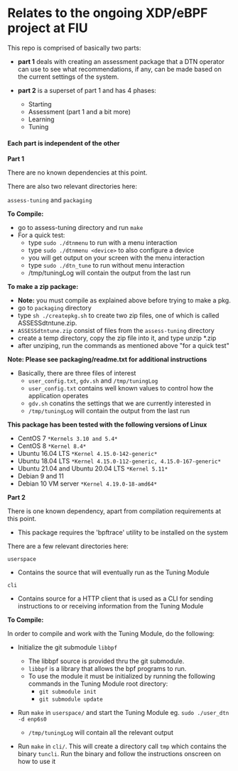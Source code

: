 # Relates to the ongoing XDP/eBPF project at FIU
This repo is comprised of basically two parts:

-	**part 1** deals with creating an assessment package that a DTN operator
 	can use to see what recommendations, if any, can be made based on the 
	current settings of the system.

- 	**part 2** is a superset of part 1 and has 4 phases:
	* Starting
	* Assessment (part 1 and a bit more)
	* Learning
	* Tuning

#### Each part is independent of the other

**Part 1**

There are no known dependencies at this point. 

There are also two relevant directories here:

```assess-tuning``` and ```packaging```

**To Compile:**
-	go to assess-tuning directory and run ```make```
-	For a quick test:
	*	type ```sudo ./dtnmenu``` to run with a menu interaction
	*	type ```sudo ./dtnmenu <device>``` to also configure a device
	*	you will get output on your screen with the menu interaction
	*	type ```sudo ./dtn_tune``` to run without menu interaction
	* 	/tmp/tuningLog will contain the output from the last run

**To make a zip package:**
-	**Note:** you must compile as explained above before trying to make a pkg.
-	go to ```packaging``` directory
-	type ```sh ./createpkg.sh``` to create two zip files, one of which is called ASSESSdtntune.zip. 
-	```ASSESSdtntune.zip``` consist of files from the ```assess-tuning``` directory
-	create a temp directory, copy the zip file into it, and type unzip *.zip
-	after unziping, run the commands as mentioned above "for a quick test"

**Note: Please see packaging/readme.txt for additional instructions**
-	Basically, there are three files of interest
	*	```user_config.txt```, ```gdv.sh``` and ```/tmp/tuningLog```
	*	```user_config.txt``` contains well known values to control how the application operates
	*	```gdv.sh``` conatins the settings that we are currently interested in
	*	```/tmp/tuningLog``` will contain the output from the last run

**This package has been tested with the following versions of Linux**
-	CentOS 7 ```*Kernels 3.10 and 5.4*```
-	CentOS 8 ```*Kernel 8.4*```
-	Ubuntu 16.04 LTS ```*Kernel 4.15.0-142-generic*```
-	Ubuntu 18.04 LTS ```*Kernel 4.15.0-112-generic, 4.15.0-167-generic*```
-	Ubuntu 21.04 and Ubuntu 20.04 LTS ```*Kernel 5.11*```
-	Debian 9 and 11
-	Debian 10 VM server ```*Kernel 4.19.0-18-amd64*```

**Part 2**

There is one known dependency, apart from compilation requirements at this point. 
-	This package requires the 'bpftrace' utility to be installed on the system

There are a few relevant directories here:

```userspace```
-	Contains the source that will eventually run as the Tuning Module

```cli```
-	Contains source for a HTTP client that is used as a CLI for sending instructions to
	or receiving information from the Tuning Module

**To Compile:**

In order to compile and work with the Tuning Module, do the following:
-	Initialize the git submodule ```libbpf```
	* The libbpf source is provided thru the git submodule. 
	* ```libbpf``` is a library that allows the bpf programs to run.
	* To use the module it must be initialized by running the following commands in the Tuning Module
	root directory:
		*	```git submodule init```
		*	```git submodule update```

-	Run ```make``` in ```userspace/``` and start the Tuning Module eg. ```sudo ./user_dtn -d enp6s0```
	* 	```/tmp/tuningLog``` will contain all the relevant output 
-	Run ```make``` in ```cli/```. This will create a directory call ```tmp``` which contains the binary ```tuncli```.
	Run the binary and follow the instructions onscreen on how to use it
